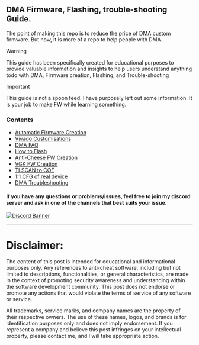 ## DMA Firmware, Flashing, trouble-shooting Guide.

The point of making this repo is to reduce the price of DMA custom firmware. But now, it is more of a repo to help people with DMA.




> [!WARNING]
> 
> This guide has been specifically created for educational purposes to provide valuable information and insights to help users understand anything todo with DMA, Firmware creation, Flashing, and Trouble-shooting
> 


> [!IMPORTANT]
> 
> This guide is not a spoon feed. I have purposely left out some information. It is your job to make FW while learning something.
> 


### Contents
- [Automatic Firmware Creation](https://github.com/Rakeshmonkee/DMA/tree/main/Automatic%20Firmware%20Creation)
- [Vivado Customisations](https://github.com/Rakeshmonkee/DMA/tree/main/Vivado%20Customisations)
- [DMA FAQ](https://github.com/Rakeshmonkee/DMA/blob/main/DMA%20FAQ.md)
- [How to Flash](https://github.com/Rakeshmonkee/DMA/tree/main/How%20to%20Flash)
- [Anti-Cheese FW Creation](https://github.com/Rakeshmonkee/DMA/tree/main/Anti-Cheese%20FW%20Creation)
- [VGK FW Creation](https://github.com/Rakeshmonkee/DMA/tree/main/VGK%20FW%20Creation)
- [TLSCAN to COE](https://github.com/Rakeshmonkee/DMA/tree/main/.tlscan%20to%20.coe)
- [1:1 CFG of real device](https://github.com/Rakeshmonkee/DMA/tree/main/1%3A1%20CFG%20of%20real%20device)
- [DMA Troubleshooting](https://github.com/Rakeshmonkee/DMA/tree/main/DMA%20Troubleshooting)

#### If you have any questions or problems/issues, feel free to join my discord server and ask in one of the channels that best suits your issue.

[![Discord Banner](https://discord.com/api/guilds/1201428101964513300/widget.png?style=banner2)](https://discord.gg/4kSWZsexvq)

------------------------
# Disclaimer:

The content of this post is intended for educational and informational purposes only. Any references to anti-cheat software, including but not limited to descriptions, functionalities, or general characteristics, are made in the context of promoting security awareness and understanding within the software development community. This post does not endorse or promote any actions that would violate the terms of service of any software or service.

All trademarks, service marks, and company names are the property of their respective owners. The use of these names, logos, and brands is for identification purposes only and does not imply endorsement. If you represent a company and believe this post infringes on your intellectual property, please contact me, and I will take appropriate action.



